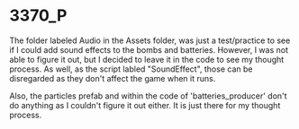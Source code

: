 # 3370_P

The folder labeled Audio in the Assets folder, was just a test/practice to see if I could add sound effects to the bombs and batteries. However, I was not able to figure it out, but I decided to leave it in the code to see my thought process. As well, as the script labled "SoundEffect", those can be disregarded as they don't affect the game when it runs.
 
Also, the particles prefab and within the code of 'batteries_producer' don't do anything as I couldn't figure it out either. It is just there for my thought process. 
